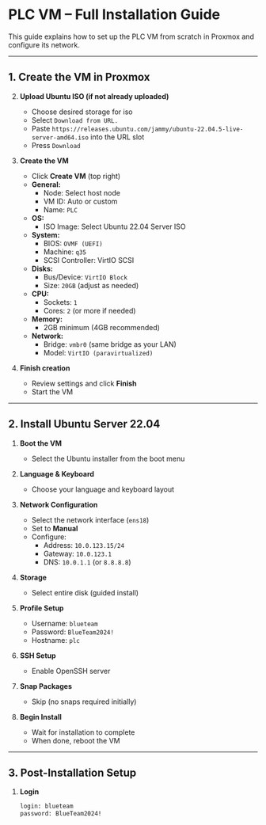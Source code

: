 # PLC VM – Full Installation Guide

This guide explains how to set up the PLC VM from scratch in Proxmox and configure its network.

---

## 1. Create the VM in Proxmox

2. **Upload Ubuntu ISO (if not already uploaded)**
   - Choose desired storage for iso
   - Select `Download from URL.`
   - Paste `https://releases.ubuntu.com/jammy/ubuntu-22.04.5-live-server-amd64.iso` into the URL slot
   - Press `Download`

3. **Create the VM**
   - Click **Create VM** (top right)
   - **General:**
     - Node: Select host node
     - VM ID: Auto or custom
     - Name: `PLC`
   - **OS:**
     - ISO Image: Select Ubuntu 22.04 Server ISO
   - **System:**
     - BIOS: `OVMF (UEFI)`
     - Machine: `q35`
     - SCSI Controller: VirtIO SCSI
   - **Disks:**
     - Bus/Device: `VirtIO Block`
     - Size: `20GB` (adjust as needed)
   - **CPU:**
     - Sockets: `1`
     - Cores: `2` (or more if needed)
   - **Memory:**
     - 2GB minimum (4GB recommended)
   - **Network:**
     - Bridge: `vmbr0` (same bridge as your LAN)
     - Model: `VirtIO (paravirtualized)`

4. **Finish creation**
   - Review settings and click **Finish**
   - Start the VM

---

## 2. Install Ubuntu Server 22.04

1. **Boot the VM**
   - Select the Ubuntu installer from the boot menu

2. **Language & Keyboard**
   - Choose your language and keyboard layout

3. **Network Configuration**
   - Select the network interface (`ens18`)
   - Set to **Manual**
   - Configure:
     - Address: `10.0.123.15/24`
     - Gateway: `10.0.123.1`
     - DNS: `10.0.1.1` (or `8.8.8.8`)

4. **Storage**
   - Select entire disk (guided install)

5. **Profile Setup**
   - Username: `blueteam`
   - Password: `BlueTeam2024!`
   - Hostname: `plc`

6. **SSH Setup**
   - Enable OpenSSH server

7. **Snap Packages**
   - Skip (no snaps required initially)

8. **Begin Install**
   - Wait for installation to complete
   - When done, reboot the VM

---

## 3. Post-Installation Setup

1. **Login**
   ```bash
   login: blueteam
   password: BlueTeam2024!